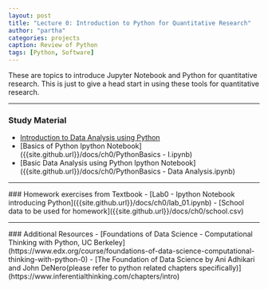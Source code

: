 ```yaml
---
layout: post
title: "Lecture 0: Introduction to Python for Quantitative Research"
author: "partha"
categories: projects
caption: Review of Python
tags: [Python, Software]
---
```

  These are topics to introduce Jupyter Notebook and Python for quantitative research. This is just to give a head start in using these tools for quantitative research.
 <hr />

### Study Material
- [Introduction to Data Analysis using Python]({{site.github.url}}/docs/ch0/DataAnalysis_Python_for_WS.pdf)
- [Basics of Python Ipython Notebook]({{site.github.url}}/docs/ch0/PythonBasics - I.ipynb)
- [Basic Data Analysis using Python Ipython Notebook]({{site.github.url}}/docs/ch0/PythonBasics - Data Analysis.ipynb)
<hr />
### Homework exercises from Textbook
- [Lab0 - Ipython Notebook introducing Python]({{site.github.url}}/docs/ch0/lab_01.ipynb)
- [School data to be used for homework]({{site.github.url}}/docs/ch0/school.csv)
<hr />
### Additional Resources
- [Foundations of Data Science - Computational Thinking with Python, UC Berkeley](https://www.edx.org/course/foundations-of-data-science-computational-thinking-with-python-0)
- [The Foundation of Data Science by Ani Adhikari and John DeNero(please refer to python related chapters specifically)](https://www.inferentialthinking.com/chapters/intro)

